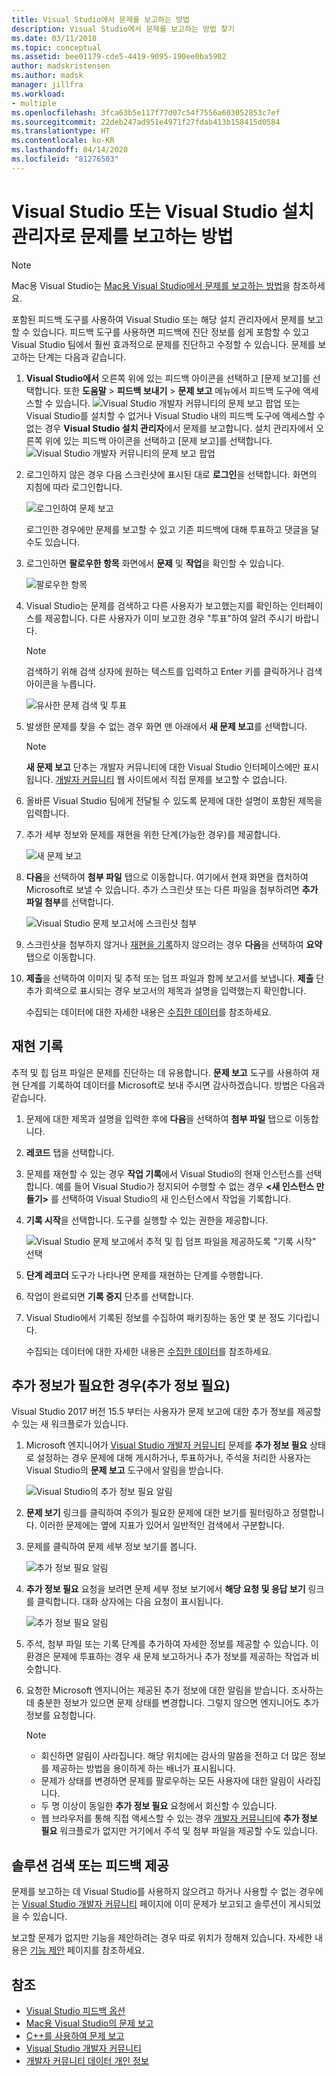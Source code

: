 ```yaml
---
title: Visual Studio에서 문제를 보고하는 방법
description: Visual Studio에서 문제를 보고하는 방법 찾기
ms.date: 03/11/2018
ms.topic: conceptual
ms.assetid: bee01179-cde5-4419-9095-190ee0ba5902
author: madskristensen
ms.author: madsk
manager: jillfra
ms.workload:
- multiple
ms.openlocfilehash: 3fca63b5e117f77d07c54f7556a603052853c7ef
ms.sourcegitcommit: 22deb247ad951e4971f27fdab413b158415d0584
ms.translationtype: HT
ms.contentlocale: ko-KR
ms.lasthandoff: 04/14/2020
ms.locfileid: "81276503"
---
```

# <a name="how-to-report-a-problem-with-visual-studio-or-visual-studio-installer"></a>Visual Studio 또는 Visual Studio 설치 관리자로 문제를 보고하는 방법

> [!NOTE]
> Mac용 Visual Studio는 [Mac용 Visual Studio에서 문제를 보고하는 방법](/visualstudio/mac/report-a-problem)을 참조하세요.

포함된 피드백 도구를 사용하여 Visual Studio 또는 해당 설치 관리자에서 문제를 보고할 수 있습니다. 피드백 도구를 사용하면 피드백에 진단 정보를 쉽게 포함할 수 있고 Visual Studio 팀에서 훨씬 효과적으로 문제를 진단하고 수정할 수 있습니다. 문제를 보고하는 단계는 다음과 같습니다.

1. **Visual Studio에서** 오른쪽 위에 있는 피드백 아이콘을 선택하고 [문제 보고]를 선택합니다. 또한 **도움말** > **피드백 보내기** > **문제 보고** 메뉴에서 피드백 도구에 액세스할 수 있습니다.
![Visual Studio 개발자 커뮤니티의 문제 보고 팝업](media/vsfeedbackentry.png) 또는 Visual Studio를 설치할 수 없거나 Visual Studio 내의 피드백 도구에 액세스할 수 없는 경우 **Visual Studio 설치 관리자**에서 문제를 보고합니다.  설치 관리자에서 오른쪽 위에 있는 피드백 아이콘을 선택하고 [문제 보고]를 선택합니다.
![Visual Studio 개발자 커뮤니티의 문제 보고 팝업](media/installer.png)

1. 로그인하지 않은 경우 다음 스크린샷에 표시된 대로 **로그인**을 선택합니다. 화면의 지침에 따라 로그인합니다.

   ![로그인하여 문제 보고](../ide/media/sign-in-new-ux.png)

   로그인한 경우에만 문제를 보고할 수 있고 기존 피드백에 대해 투표하고 댓글을 달 수도 있습니다.

1. 로그인하면 **팔로우한 항목** 화면에서 **문제** 및 **작업**을 확인할 수 있습니다.

   ![팔로우한 항목](../ide/media/items-i-follow.png)

1. Visual Studio는 문제를 검색하고 다른 사용자가 보고했는지를 확인하는 인터페이스를 제공합니다. 다른 사용자가 이미 보고한 경우 "투표"하여 알려 주시기 바랍니다.
   > [!NOTE]
   > 검색하기 위해 검색 상자에 원하는 텍스트를 입력하고 Enter 키를 클릭하거나 검색 아이콘을 누릅니다.

   ![유사한 문제 검색 및 투표](../ide/media/search-and-vote.png)

1. 발생한 문제를 찾을 수 없는 경우 화면 맨 아래에서 **새 문제 보고**를 선택합니다.

   > [!NOTE]
   > **새 문제 보고** 단추는 개발자 커뮤니티에 대한 Visual Studio 인터페이스에만 표시됩니다. [개발자 커뮤니티](https://developercommunity.visualstudio.com/) 웹 사이트에서 직접 문제를 보고할 수 없습니다.

1. 올바른 Visual Studio 팀에게 전달될 수 있도록 문제에 대한 설명이 포함된 제목을 입력합니다.

1. 추가 세부 정보와 문제를 재현을 위한 단계(가능한 경우)를 제공합니다.

   ![새 문제 보고](../ide/media/report-new-problem.png)

1. **다음**을 선택하여 **첨부 파일** 탭으로 이동합니다. 여기에서 현재 화면을 캡처하여 Microsoft로 보낼 수 있습니다. 추가 스크린샷 또는 다른 파일을 첨부하려면 **추가 파일 첨부**를 선택합니다.

   ![Visual Studio 문제 보고서에 스크린샷 첨부](media/report-a-problem-screenshot.png)

1. 스크린샷을 첨부하지 않거나 [재현을 기록](#record-a-repro)하지 않으려는 경우 **다음**을 선택하여 **요약** 탭으로 이동합니다.

1. **제출**을 선택하여 이미지 및 추적 또는 덤프 파일과 함께 보고서를 보냅니다. **제출** 단추가 회색으로 표시되는 경우 보고서의 제목과 설명을 입력했는지 확인합니다.

   수집되는 데이터에 대한 자세한 내용은 [수집한 데이터](developer-community-privacy.md#data-we-collect)를 참조하세요.

## <a name="record-a-repro"></a>재현 기록

추적 및 힙 덤프 파일은 문제를 진단하는 데 유용합니다. **문제 보고** 도구를 사용하여 재현 단계를 기록하여 데이터를 Microsoft로 보내 주시면 감사하겠습니다. 방법은 다음과 같습니다.

1. 문제에 대한 제목과 설명을 입력한 후에 **다음**을 선택하여 **첨부 파일** 탭으로 이동합니다.

1. **레코드** 탭을 선택합니다.

1. 문제를 재현할 수 있는 경우 **작업 기록**에서 Visual Studio의 현재 인스턴스를 선택합니다. 예를 들어 Visual Studio가 정지되어 수행할 수 없는 경우 **\<새 인스턴스 만들기>** 를 선택하여 Visual Studio의 새 인스턴스에서 작업을 기록합니다.

1. **기록 시작**을 선택합니다. 도구를 실행할 수 있는 권한을 제공합니다.

   ![Visual Studio 문제 보고에서 추적 및 힙 덤프 파일을 제공하도록 "기록 시작" 선택](../ide/media/record-dialog-box.png)

1. **단계 레코더** 도구가 나타나면 문제를 재현하는 단계를 수행합니다.

1. 작업이 완료되면 **기록 중지** 단추를 선택합니다.

1. Visual Studio에서 기록된 정보를 수집하여 패키징하는 동안 몇 분 정도 기다립니다.

   수집되는 데이터에 대한 자세한 내용은 [수집한 데이터](developer-community-privacy.md#data-we-collect)를 참조하세요.

## <a name="when-further-information-is-needed-need-more-info"></a>추가 정보가 필요한 경우(추가 정보 필요)

Visual Studio 2017 버전 15.5 부터는 사용자가 문제 보고에 대한 추가 정보를 제공할 수 있는 새 워크플로가 있습니다.

1. Microsoft 엔지니어가 [Visual Studio 개발자 커뮤니티](https://developercommunity.visualstudio.com/) 문제를 **추가 정보 필요** 상태로 설정하는 경우 문제에 대해 게시하거나, 투표하거나, 주석을 처리한 사용자는 Visual Studio의 **문제 보고** 도구에서 알림을 받습니다.

   ![Visual Studio의 추가 정보 필요 알림](../ide/media/nmi-notification.png)

1. **문제 보기** 링크를 클릭하여 주의가 필요한 문제에 대한 보기를 필터링하고 정렬합니다. 이러한 문제에는 옆에 지표가 있어서 일반적인 검색에서 구분합니다.

1. 문제를 클릭하여 문제 세부 정보 보기를 봅니다.

   ![추가 정보 필요 알림](../ide/media/nmi-details-view.png)

1. **추가 정보 필요** 요청을 보려면 문제 세부 정보 보기에서 **해당 요청 및 응답 보기** 링크를 클릭합니다. 대화 상자에는 다음 요청이 표시됩니다.

   ![추가 정보 필요 알림](../ide/media/nmi-request.png)

1. 주석, 첨부 파일 또는 기록 단계를 추가하여 자세한 정보를 제공할 수 있습니다. 이 환경은 문제에 투표하는 경우 새 문제 보고하거나 추가 정보를 제공하는 작업과 비슷합니다.

1. 요청한 Microsoft 엔지니어는 제공된 추가 정보에 대한 알림을 받습니다. 조사하는 데 충분한 정보가 있으면 문제 상태를 변경합니다. 그렇지 않으면 엔지니어도 추가 정보를 요청합니다.

   > [!NOTE]
   > * 회신하면 알림이 사라집니다. 해당 위치에는 감사의 말씀을 전하고 더 많은 정보를 제공하는 방법을 용이하게 하는 배너가 표시됩니다.
   > * 문제가 상태를 변경하면 문제를 팔로우하는 모든 사용자에 대한 알림이 사라집니다.
   > * 두 명 이상이 동일한 **추가 정보 필요** 요청에서 회신할 수 있습니다.
   > * 웹 브라우저를 통해 직접 액세스할 수 있는 경우 [개발자 커뮤니티](https://developercommunity.visualstudio.com/)에 **추가 정보 필요** 워크플로가 없지만 거기에서 주석 및 첨부 파일을 제공할 수도 있습니다.

## <a name="search-for-solutions-or-provide-feedback"></a>솔루션 검색 또는 피드백 제공

문제를 보고하는 데 Visual Studio를 사용하지 않으려고 하거나 사용할 수 없는 경우에는 [Visual Studio 개발자 커뮤니티](https://developercommunity.visualstudio.com/) 페이지에 이미 문제가 보고되고 솔루션이 게시되었을 수 있습니다.

보고할 문제가 없지만 기능을 제안하려는 경우 따로 위치가 정해져 있습니다. 자세한 내용은 [기능 제안](https://developercommunity.visualstudio.com/content/idea/post.html?space=8) 페이지를 참조하세요.

## <a name="see-also"></a>참조

* [Visual Studio 피드백 옵션](../ide/feedback-options.md)
* [Mac용 Visual Studio의 문제 보고](/visualstudio/mac/report-a-problem)
* [C++를 사용하여 문제 보고](/cpp/how-to-report-a-problem-with-the-visual-cpp-toolset)
* [Visual Studio 개발자 커뮤니티](https://developercommunity.visualstudio.com/)
* [개발자 커뮤니티 데이터 개인 정보](developer-community-privacy.md)
